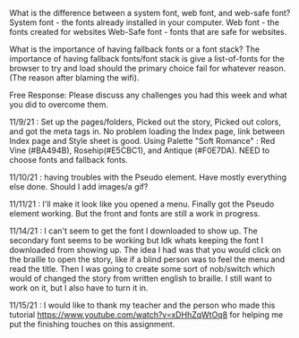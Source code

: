 What is the difference between a system font, web font, and web-safe font?
System font - the fonts already installed in your computer. 
Web font - the fonts created for websites 
Web-Safe font - fonts that are safe for websites. 

What is the importance of having fallback fonts or a font stack?
The importance of having fallback fonts/font stack is give a list-of-fonts for the browser to try and load should the primary choice fail for whatever reason. (The reason after blaming the wifi). 

Free Response: Please discuss any challenges you had this week and what you did to overcome them.

11/9/21 : Set up the pages/folders, Picked out the story, Picked out colors, and got the meta tags in. No problem loading the Index page, link between Index page and Style sheet is good. Using Palette "Soft Romance" : Red Vine (#BA494B), Rosehip(#E5CBC1), and Antique (#F0E7DA). NEED to choose fonts and fallback fonts. 

11/10/21 : having troubles with the Pseudo element. Have mostly everything else done. Should I add images/a gif?

11/11/21 : I'll make it look like you opened a menu. Finally got the Pseudo element working. But the front and fonts are still a work in progress. 

11/14/21 : I can't seem to get the font I downloaded to show up. The secondary font seems to be working but Idk whats keeping the font I downloaded from showing up. The idea I had was that you would click on the braille to open the story, like if a blind person was to feel the menu and read the title. Then I was going to create some sort of nob/switch which would of changed the story from written english to braille. I still want to work on it, but I also have to turn it in. 

11/15/21 : I would like to thank my teacher and the person who made this tutorial https://www.youtube.com/watch?v=xDHhZqWtOq8 for helping me put the finishing touches on this assignment. 